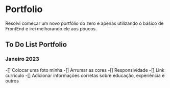 # Portfolio
 

Resolvi começar um novo portfólio do zero e apenas utilizando o básico de FrontEnd e irei melhorando ele aos poucos.

## To Do List Portfolio

### Janeiro 2023
-[] Colocar uma foto minha
-[] Arrumar as cores
-[] Responsividade
-[] Link currículo
-[] Adicionar informações corretas sobre educação, experiência e outros
